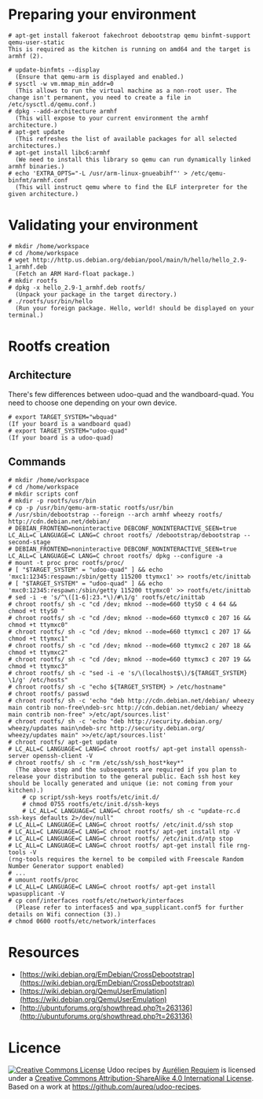 # Preparing your environment #

    # apt-get install fakeroot fakechroot debootstrap qemu binfmt-support qemu-user-static
    This is required as the kitchen is running on amd64 and the target is armhf (2).

    # update-binfmts --display
      (Ensure that qemu-arm is displayed and enabled.)
    # sysctl -w vm.mmap_min_addr=0
      (This allows to run the virtual machine as a non-root user. The change isn't permanent, you need to create a file in /etc/sysctl.d/qemu.conf.)
    # dpkg --add-architecture armhf
      (This will expose to your current environment the armhf architecture.)
    # apt-get update
      (This refreshes the list of available packages for all selected architectures.)
    # apt-get install libc6:armhf
      (We need to install this library so qemu can run dynamically linked armhf binaries.)
    # echo 'EXTRA_OPTS="-L /usr/arm-linux-gnueabihf"' > /etc/qemu-binfmt/armhf.conf
      (This will instruct qemu where to find the ELF interpreter for the given architecture.)

# Validating your environment #

    # mkdir /home/workspace
    # cd /home/workspace
    # wget http://http.us.debian.org/debian/pool/main/h/hello/hello_2.9-1_armhf.deb
      (Fetch an ARM Hard-float package.)
    # mkdir rootfs
    # dpkg -x hello_2.9-1_armhf.deb rootfs/
      (Unpack your package in the target directory.)
    # ./rootfs/usr/bin/hello
      (Run your foreign package. Hello, world! should be displayed on your terminal.)

# Rootfs creation #

## Architecture ##
There's few differences between udoo-quad and the wandboard-quad. You need to choose one depending on your own device.

    # export TARGET_SYSTEM="wbquad"
    (If your board is a wandboard quad)
    # export TARGET_SYSTEM="udoo-quad"
    (If your board is a udoo-quad)

## Commands ##

    # mkdir /home/workspace
    # cd /home/workspace
    # mkdir scripts conf
    # mkdir -p rootfs/usr/bin
    # cp -p /usr/bin/qemu-arm-static rootfs/usr/bin
    # /usr/sbin/debootstrap --foreign --arch armhf wheezy rootfs/ http://cdn.debian.net/debian/
    # DEBIAN_FRONTEND=noninteractive DEBCONF_NONINTERACTIVE_SEEN=true LC_ALL=C LANGUAGE=C LANG=C chroot rootfs/ /debootstrap/debootstrap --second-stage
    # DEBIAN_FRONTEND=noninteractive DEBCONF_NONINTERACTIVE_SEEN=true LC_ALL=C LANGUAGE=C LANG=C chroot rootfs/ dpkg --configure -a
    # mount -t proc proc rootfs/proc/
    # [ "$TARGET_SYSTEM" = "udoo-quad" ] && echo 'mxc1:12345:respawn:/sbin/getty 115200 ttymxc1' >> rootfs/etc/inittab
    # [ "$TARGET_SYSTEM" = "udoo-quad" ] && echo 'mxc0:12345:respawn:/sbin/getty 115200 ttymxc0' >> rootfs/etc/inittab
    # sed -i -e 's/^\([1-6]:23.*\)/#\1/g' rootfs/etc/inittab
    # chroot rootfs/ sh -c "cd /dev; mknod --mode=660 ttyS0 c 4 64 && chmod +t ttyS0 "
    # chroot rootfs/ sh -c "cd /dev; mknod --mode=660 ttymxc0 c 207 16 && chmod +t ttymxc0"
    # chroot rootfs/ sh -c "cd /dev; mknod --mode=660 ttymxc1 c 207 17 && chmod +t ttymxc1"
    # chroot rootfs/ sh -c "cd /dev; mknod --mode=660 ttymxc2 c 207 18 && chmod +t ttymxc2"
    # chroot rootfs/ sh -c "cd /dev; mknod --mode=660 ttymxc3 c 207 19 && chmod +t ttymxc3"
    # chroot rootfs/ sh -c "sed -i -e 's/\(localhost$\)/${TARGET_SYSTEM} \1/g' /etc/hosts"
    # chroot rootfs/ sh -c "echo ${TARGET_SYSTEM} > /etc/hostname"
    # chroot rootfs/ passwd
    # chroot rootfs/ sh -c 'echo "deb http://cdn.debian.net/debian/ wheezy main contrib non-free\ndeb-src http://cdn.debian.net/debian/ wheezy main contrib non-free" >/etc/apt/sources.list'
    # chroot rootfs/ sh -c 'echo "deb http://security.debian.org/ wheezy/updates main\ndeb-src http://security.debian.org/ wheezy/updates main" >>/etc/apt/sources.list'
    # chroot rootfs/ apt-get update
    # LC_ALL=C LANGUAGE=C LANG=C chroot rootfs/ apt-get install openssh-server openssh-client -V
    # chroot rootfs/ sh -c "rm /etc/ssh/ssh_host*key*"
      (The above step and the subsequents are required if you plan to release your distribution to the general public. Each ssh host key should be locally generated and unique (ie: not coming from your kitchen).)
        # cp script/ssh-keys rootfs/etc/init.d/
        # chmod 0755 rootfs/etc/init.d/ssh-keys
        # LC_ALL=C LANGUAGE=C LANG=C chroot rootfs/ sh -c "update-rc.d ssh-keys defaults 2>/dev/null"
    # LC_ALL=C LANGUAGE=C LANG=C chroot rootfs/ /etc/init.d/ssh stop
    # LC_ALL=C LANGUAGE=C LANG=C chroot rootfs/ apt-get install ntp -V
    # LC_ALL=C LANGUAGE=C LANG=C chroot rootfs/ /etc/init.d/ntp stop
    # LC_ALL=C LANGUAGE=C LANG=C chroot rootfs/ apt-get install file rng-tools -V
    (rng-tools requires the kernel to be compiled with Freescale Random Number Generator support enabled)
    # ...
    # umount rootfs/proc
    # LC_ALL=C LANGUAGE=C LANG=C chroot rootfs/ apt-get install wpasupplicant -V
    # cp conf/interfaces rootfs/etc/network/interfaces
      (Please refer to interfaces5 and wpa_supplicant.conf5 for further details on Wifi connection (3).)
    # chmod 0600 rootfs/etc/network/interfaces

# Resources #

- [https://wiki.debian.org/EmDebian/CrossDebootstrap](https://wiki.debian.org/EmDebian/CrossDebootstrap)
- [https://wiki.debian.org/QemuUserEmulation](https://wiki.debian.org/QemuUserEmulation)
- [http://ubuntuforums.org/showthread.php?t=263136](http://ubuntuforums.org/showthread.php?t=263136)

# Licence #

<a rel="license" href="http://creativecommons.org/licenses/by-sa/4.0/"><img alt="Creative Commons License" style="border-width:0" src="http://i.creativecommons.org/l/by-sa/4.0/88x31.png" /></a> <span xmlns:dct="http://purl.org/dc/terms/" href="http://purl.org/dc/dcmitype/Text" property="dct:title" rel="dct:type">Udoo recipes</span> by <a xmlns:cc="http://creativecommons.org/ns#" href="http://au.linkedin.com/in/aurelienrequiem/" property="cc:attributionName" rel="cc:attributionURL">Aurélien Requiem</a> is licensed under a <a rel="license" href="http://creativecommons.org/licenses/by-sa/4.0/">Creative Commons Attribution-ShareAlike 4.0 International License</a>. Based on a work at <a xmlns:dct="http://purl.org/dc/terms/" href="https://github.com/aureq/udoo-recipes" rel="dct:source">https://github.com/aureq/udoo-recipes</a>.
